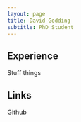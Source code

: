 ```yaml
---
layout: page
title: David Godding
subtitle: PhD Student
---
```


## Experience

Stuff things

## Links

Github
